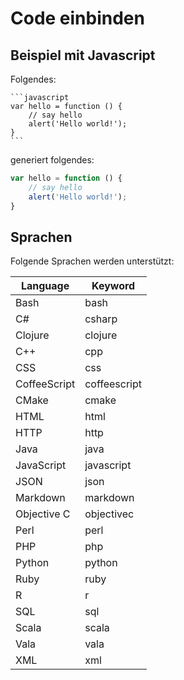 # Code einbinden

## Beispiel mit Javascript

Folgendes:

    ```javascript
    var hello = function () {
        // say hello
        alert('Hello world!');
    }
    ```

generiert folgendes:

```javascript
var hello = function () {
    // say hello
    alert('Hello world!');
}
```

## Sprachen

Folgende Sprachen werden unterstützt:

|Language       |Keyword      |
|---------------|-------------|
|Bash           |bash         |
|C#             |csharp       |
|Clojure        |clojure      |
|C++            |cpp          |
|CSS            |css          |
|CoffeeScript   |coffeescript |
|CMake          |cmake        |
|HTML           |html         |
|HTTP           |http         |
|Java           |java         |
|JavaScript     |javascript   |
|JSON           |json         |
|Markdown       |markdown     |
|Objective C    |objectivec   |
|Perl           |perl         |
|PHP            |php          |
|Python         |python       |
|Ruby           |ruby         |
|R              |r            |
|SQL            |sql          |
|Scala          |scala        |
|Vala           |vala         |
|XML            |xml          |
